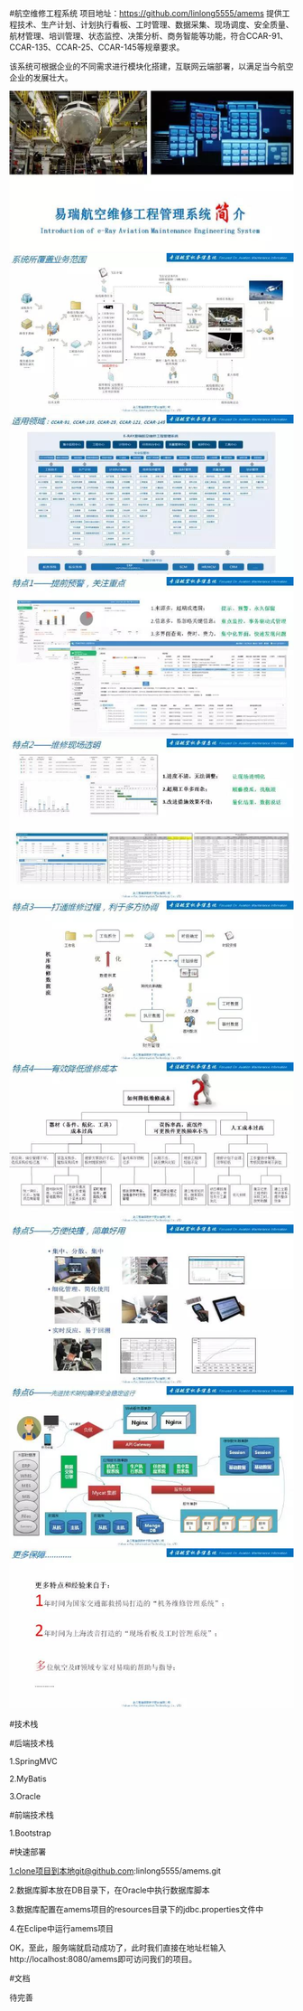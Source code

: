 #航空维修工程系统
   项目地址：https://github.com/linlong5555/amems
   提供工程技术、生产计划、计划执行看板、工时管理、数据采集、现场调度、安全质量、航材管理、培训管理、状态监控、决策分析、商务智能等功能，符合CCAR-91、CCAR-135、CCAR-25、CCAR-145等规章要求。

   该系统可根据企业的不同需求进行模块化搭建，互联网云端部署，以满足当今航空企业的发展壮大。
   
   ![Image text](https://raw.githubusercontent.com/linlong55555/img-folder/master/1-1.jpg)
   ![Image text](https://raw.githubusercontent.com/linlong55555/img-folder/master/1-2.jpg)
   ![Image text](https://raw.githubusercontent.com/linlong55555/img-folder/master/1-3.jpg)
   ![Image text](https://raw.githubusercontent.com/linlong55555/img-folder/master/1.jpg)
   ![Image text](https://raw.githubusercontent.com/linlong55555/img-folder/master/2.jpg)
   ![Image text](https://raw.githubusercontent.com/linlong55555/img-folder/master/3.jpg)
   ![Image text](https://raw.githubusercontent.com/linlong55555/img-folder/master/4.jpg)
   ![Image text](https://raw.githubusercontent.com/linlong55555/img-folder/master/5.jpg)
   ![Image text](https://raw.githubusercontent.com/linlong55555/img-folder/master/6.jpg)
   ![Image text](https://raw.githubusercontent.com/linlong55555/img-folder/master/7.jpg)
   
#技术栈
   
#后端技术栈
   
   1.SpringMVC
   
   2.MyBatis
   
   3.Oracle
   
#前端技术栈
   
   1.Bootstrap
   
#快速部署
   
   1.clone项目到本地git@github.com:linlong5555/amems.git
   
   2.数据库脚本放在DB目录下，在Oracle中执行数据库脚本
   
   3.数据库配置在amems项目的resources目录下的jdbc.properties文件中
   
   4.在Eclipe中运行amems项目
   
   OK，至此，服务端就启动成功了，此时我们直接在地址栏输入http://localhost:8080/amems即可访问我们的项目。
   
#文档
   
   待完善
   
